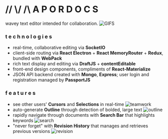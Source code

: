 # // \\/ /\ A P O R D O C S
wavey text editor intended for collaboration.
![GIFS](gifs/GIFS.gif)

### t e c h n o l o g i e s
- real-time, collaborative editing via **SocketIO**
- client-side routing via **React Electron** + **React MemoryRouter** + **Redux**, bundled with **WebPack**
- rich text display and editing via **DraftJS** + **contentEditable**
- front-end design components, compliments of **React-Materialize**
- JSON API backend created with **Mongo**, **Express**; user login and registration managed by **PassportJS**

### f e a t u r e s
- see other users' **Cursors** and **Selections** in real-time
![teamwork](gifs/teamwork.gif)
- auto-generate **Outline** through detection of bolded, large text
![outline](gifs/outline.gif)
- rapidly navigate through documents with **Search Bar** that highlights keywords
![search](https://j.gifs.com/gLLPN9.gif)
- "never forget" with **Revision History** that manages and retrieves previous versions
![revision](gifs/revision.gif)
